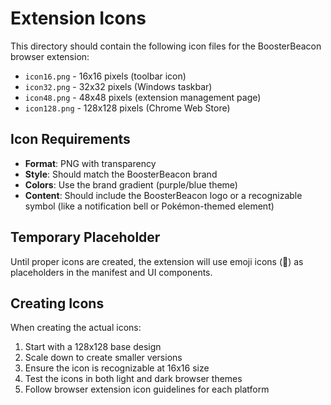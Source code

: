 # Extension Icons

This directory should contain the following icon files for the BoosterBeacon browser extension:

- `icon16.png` - 16x16 pixels (toolbar icon)
- `icon32.png` - 32x32 pixels (Windows taskbar)
- `icon48.png` - 48x48 pixels (extension management page)
- `icon128.png` - 128x128 pixels (Chrome Web Store)

## Icon Requirements

- **Format**: PNG with transparency
- **Style**: Should match the BoosterBeacon brand
- **Colors**: Use the brand gradient (purple/blue theme)
- **Content**: Should include the BoosterBeacon logo or a recognizable symbol (like a notification bell or Pokémon-themed element)

## Temporary Placeholder

Until proper icons are created, the extension will use emoji icons (🔔) as placeholders in the manifest and UI components.

## Creating Icons

When creating the actual icons:

1. Start with a 128x128 base design
2. Scale down to create smaller versions
3. Ensure the icon is recognizable at 16x16 size
4. Test the icons in both light and dark browser themes
5. Follow browser extension icon guidelines for each platform